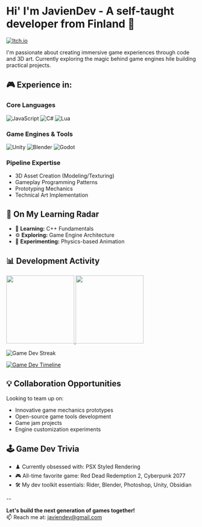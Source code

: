 # Hi' I'm JavienDev - A self-taught developer from Finland 👋
 
[![Itch.io](https://img.shields.io/badge/-Itch.io-FA5C5C?style=flat-square&logo=itch.io&logoColor=white)](https://javiendev.itch.io/)

I'm passionate about creating immersive game experiences through code and 3D art. Currently exploring the magic behind game engines hile building practical projects.

## 🎮 Experience in:

### Core Languages
![JavaScript](https://img.shields.io/badge/-JavaScript-F7DF1E?style=flat-square&logo=javascript&logoColor=black)
![C#](https://img.shields.io/badge/-C%23-239120?style=flat-square&logo=c-sharp&logoColor=white)
![Lua](https://img.shields.io/badge/-Lua-2C2D72?style=flat-square&logo=lua&logoColor=white)

### Game Engines & Tools
![Unity](https://img.shields.io/badge/-Unity-000000?style=flat-square&logo=unity&logoColor=white)
![Blender](https://img.shields.io/badge/-Blender-F5792A?style=flat-square&logo=blender&logoColor=white)
![Godot](https://img.shields.io/badge/-Godot-478CBF?style=flat-square&logo=godot-engine&logoColor=white)

### Pipeline Expertise
- 3D Asset Creation (Modeling/Texturing)
- Gameplay Programming Patterns
- Prototyping Mechanics
- Technical Art Implementation

## 🔭 On My Learning Radar
- 🧠 **Learning:** C++ Fundamentals
- ⚙️ **Exploring:** Game Engine Architecture
- 🎨 **Experimenting:** Physics-based Animation

## 📊 Development Activity

<a href="https://github.com/<USERNAME>">
  <img height="180em" src="https://github-readme-stats.vercel.app/api?username=JavienDev&show_icons=true&theme=radical&include_all_commits=true&count_private=true"/>
  <img height="180em" src="https://github-readme-stats.vercel.app/api/top-langs/?username=JavienDev&layout=compact&theme=radical"/>
</a>

![Game Dev Streak](https://streak-stats.demolab.com?user=JavienDev&theme=radical&fire=DD2727)

[![Game Dev Timeline](https://github-readme-activity-graph.vercel.app/graph?username=JavienDev&theme=github-dark)](https://github.com/ashutosh00710/github-readme-activity-graph)

## 💡 Collaboration Opportunities
Looking to team up on:
- Innovative game mechanics prototypes
- Open-source game tools development
- Game jam projects
- Engine customization experiments

## 🕹️ Game Dev Trivia
- ♟️ Currently obsessed with: PSX Styled Rendering
- 🎮 All-time favorite game: Red Dead Redemption 2, Cyberpunk 2077
- 🛠️ My dev toolkit essentials: Rider, Blender, Photoshop, Unity, Obsidian

--

**Let's build the next generation of games together!**  
📫 Reach me at: [javiendev@gmail.com](mailto:<EMAIL>)
